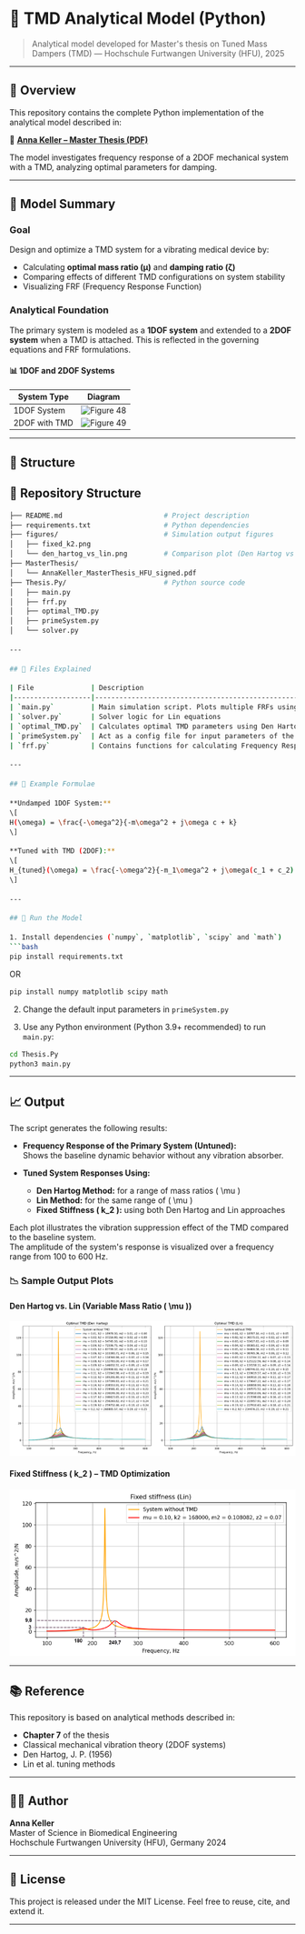 # 📘 TMD Analytical Model (Python)

> Analytical model developed for Master's thesis on Tuned Mass Dampers (TMD) — Hochschule Furtwangen University (HFU), 2025

---

## 🧠 Overview
This repository contains the complete Python implementation of the analytical model described in:

📄 **[Anna Keller – Master Thesis (PDF)](./AnnaKeller_MasterThesis_HFU_signed.pdf)**

The model investigates frequency response of a 2DOF mechanical system with a TMD, analyzing optimal parameters for damping.

---

## 🔬 Model Summary

### Goal

Design and optimize a TMD system for a vibrating medical device by:

- Calculating **optimal mass ratio (μ)** and **damping ratio (ζ)**
- Comparing effects of different TMD configurations on system stability
- Visualizing FRF (Frequency Response Function)

### Analytical Foundation

The primary system is modeled as a **1DOF system** and extended to a **2DOF system** when a TMD is attached. This is reflected in the governing equations and FRF formulations.

#### 📊 1DOF and 2DOF Systems

| System Type | Diagram |
|-------------|---------|
| 1DOF System | ![Figure 48](./assets/figure_48_1dof.png) |
| 2DOF with TMD | ![Figure 49](./assets/figure_50_2dof.png) |


---

## 📂 Structure

## 📂 Repository Structure



```bash
├── README.md                         # Project description
├── requirements.txt                  # Python dependencies
├── figures/                          # Simulation output figures
│   ├── fixed_k2.png
│   └── den_hartog_vs_lin.png         # Comparison plot (Den Hartog vs Lin)
├── MasterThesis/
│   └── AnnaKeller_MasterThesis_HFU_signed.pdf
├── Thesis.Py/                        # Python source code
│   ├── main.py
│   ├── frf.py
│   ├── optimal_TMD.py
│   ├── primeSystem.py
│   └── solver.py

---

## 🧪 Files Explained

| File              | Description                                                                 |
|-------------------|-----------------------------------------------------------------------------|
| `main.py`         | Main simulation script. Plots multiple FRFs using various TMD configs.                      |
| `solver.py`       | Solver logic for Lin equations                                                              |
| `optimal_TMD.py`  | Calculates optimal TMD parameters using Den Hartog, Lin methods                             |
| `primeSystem.py`  | Act as a config file for input parameters of the primary system (mass, stiffness, damping)  |      
| `frf.py`          | Contains functions for calculating Frequency Response Functions                             |

---

## 📐 Example Formulae

**Undamped 1DOF System:**
\[
H(\omega) = \frac{-\omega^2}{-m\omega^2 + j\omega c + k}
\]

**Tuned with TMD (2DOF):**
\[
H_{tuned}(\omega) = \frac{-\omega^2}{-m_1\omega^2 + j\omega(c_1 + c_2) + k_1 + k_2 - \frac{(j\omega c_2 + k_2)^2}{-m_2 \omega^2 + j\omega c_2 + k_2}}
\]

---

## 🚀 Run the Model

1. Install dependencies (`numpy`, `matplotlib`, `scipy` and `math`)
```bash 
pip install requirements.txt
```
OR

```bash
pip install numpy matplotlib scipy math
```

2. Change the default input parameters in `primeSystem.py`

3. Use any Python environment (Python 3.9+ recommended) to run `main.py`:

```bash
cd Thesis.Py
python3 main.py
```

---

## 📈 Output

The script generates the following results:

- **Frequency Response of the Primary System (Untuned):**  
  Shows the baseline dynamic behavior without any vibration absorber.

- **Tuned System Responses Using:**
  - **Den Hartog Method:** for a range of mass ratios \( \mu \)
  - **Lin Method:** for the same range of \( \mu \)
  - **Fixed Stiffness \( k_2 \):** using both Den Hartog and Lin approaches

Each plot illustrates the vibration suppression effect of the TMD compared to the baseline system.  
The amplitude of the system's response is visualized over a frequency range from 100 to 600 Hz.

### 📉 Sample Output Plots

#### Den Hartog vs. Lin (Variable Mass Ratio \( \mu \))
![Den Hartog vs Lin](./figures/den_hartog_vs_lin.png)

#### Fixed Stiffness \( k_2 \) – TMD Optimization
![Fixed k2 Comparison](./figures/fixed_k2.png)



---

## 📚 Reference

This repository is based on analytical methods described in:
- **Chapter 7** of the thesis
- Classical mechanical vibration theory (2DOF systems)
- Den Hartog, J. P. (1956)
- Lin et al. tuning methods

---

## 👩‍🎓 Author

**Anna Keller**  
Master of Science in Biomedical Engineering  
Hochschule Furtwangen University (HFU), Germany 2024  

---

## 📄 License

This project is released under the MIT License. Feel free to reuse, cite, and extend it.

---

